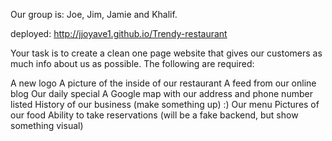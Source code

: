 
Our group is: Joe, Jim, Jamie and Khalif.

deployed: http://jjoyave1.github.io/Trendy-restaurant

Your task is to create a clean one page website that gives our customers as much info about us as possible. The following are required:

A new logo
A picture of the inside of our restaurant
A feed from our online blog
Our daily special
A Google map with our address and phone number listed
History of our business (make something up) :)
Our menu
Pictures of our food
Ability to take reservations (will be a fake backend, but show something visual)
